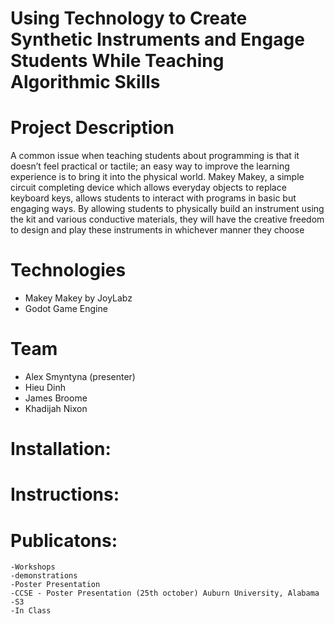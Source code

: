 # Using Technology to Create Synthetic Instruments and Engage Students While Teaching Algorithmic Skills
# Project Description
A common issue when teaching students about programming is that it doesn’t feel practical or tactile; an easy way to improve the learning experience is to bring it into the physical world. Makey Makey, a simple circuit completing device which allows everyday objects to replace keyboard keys, allows students to interact with programs in basic but engaging ways. By allowing students to physically build an instrument using the kit and various conductive materials, they will have the creative freedom to design and play these instruments in whichever manner they choose


# Technologies

* Makey Makey by JoyLabz
* Godot Game Engine
	
# Team
* Alex Smyntyna (presenter)
* Hieu Dinh
* James Broome
* Khadijah Nixon
# Installation:

# Instructions:

# Publicatons:
	-Workshops
	-demonstrations
	-Poster Presentation
	-CCSE - Poster Presentation (25th october) Auburn University, Alabama
	-S3
	-In Class

	
